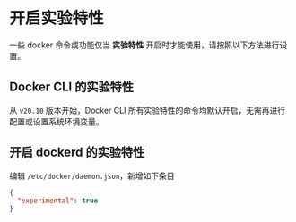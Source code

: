 # 开启实验特性

一些 docker 命令或功能仅当 **实验特性** 开启时才能使用，请按照以下方法进行设置。

## Docker CLI 的实验特性

从 `v20.10` 版本开始，Docker CLI 所有实验特性的命令均默认开启，无需再进行配置或设置系统环境变量。

## 开启 dockerd 的实验特性

编辑 `/etc/docker/daemon.json`，新增如下条目

```json
{
  "experimental": true
}
```